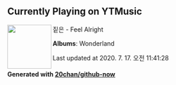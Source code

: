 ## Currently Playing on YTMusic

[<img align="left" width="100" src="https://lh3.googleusercontent.com/mlMNQUOQhp9ah9tRUEDHlsPps3HmZ5UMIjnflZdzVcJl7ng_2_-q3ey7-OfQioz3FoH0cTty5lO07TPm">](https://music.youtube.com/channel/UC2xBk-gFSmnO__ZtHrXFEmg)

짙은 - Feel Alright

**Albums**: Wonderland

Last updated at 2020. 7. 17. 오전 11:41:28

#### Generated with [20chan/github-now](https://github.com/20chan/github-now)


<!--
**20chan/20chan** is a ✨ _special_ ✨ repository because its `README.md` (this file) appears on your GitHub profile.

Here are some ideas to get you started:

- 🔭 I’m currently working on ...
- 🌱 I’m currently learning ...
- 👯 I’m looking to collaborate on ...
- 🤔 I’m looking for help with ...
- 💬 Ask me about ...
- 📫 How to reach me: ...
- 😄 Pronouns: ...
- ⚡ Fun fact: ...
-->
